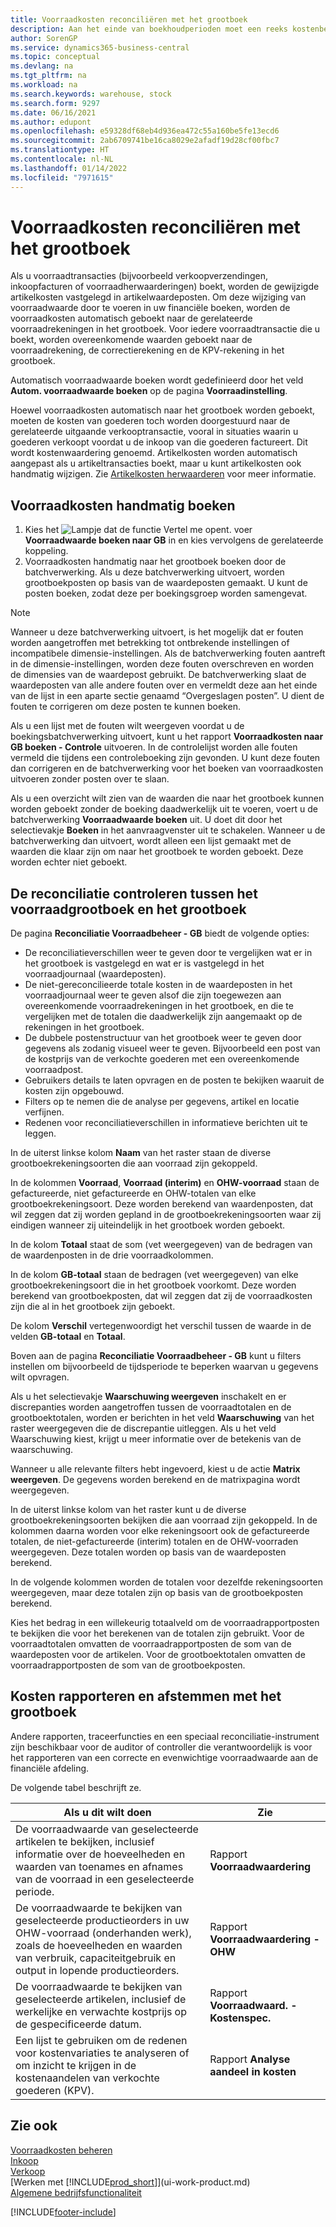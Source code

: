 ```yaml
---
title: Voorraadkosten reconciliëren met het grootboek
description: Aan het einde van boekhoudperioden moet een reeks kostenbeheersings- en controletaken worden uitgevoerd om een correcte en evenwichtige voorraadwaarde te rapporteren.
author: SorenGP
ms.service: dynamics365-business-central
ms.topic: conceptual
ms.devlang: na
ms.tgt_pltfrm: na
ms.workload: na
ms.search.keywords: warehouse, stock
ms.search.form: 9297
ms.date: 06/16/2021
ms.author: edupont
ms.openlocfilehash: e59328df68eb4d936ea472c55a160be5fe13ecd6
ms.sourcegitcommit: 2ab6709741be16ca8029e2afadf19d28cf00fbc7
ms.translationtype: HT
ms.contentlocale: nl-NL
ms.lasthandoff: 01/14/2022
ms.locfileid: "7971615"
---
```

# <a name="reconcile-inventory-costs-with-the-general-ledger"></a>Voorraadkosten reconciliëren met het grootboek

Als u voorraadtransacties (bijvoorbeeld verkoopverzendingen, inkoopfacturen of voorraadherwaarderingen) boekt, worden de gewijzigde artikelkosten vastgelegd in artikelwaardeposten. Om deze wijziging van voorraadwaarde door te voeren in uw financiële boeken, worden de voorraadkosten automatisch geboekt naar de gerelateerde voorraadrekeningen in het grootboek. Voor iedere voorraadtransactie die u boekt, worden overeenkomende waarden geboekt naar de voorraadrekening, de correctierekening en de KPV-rekening in het grootboek.

Automatisch voorraadwaarde boeken wordt gedefinieerd door het veld **Autom. voorraadwaarde boeken** op de pagina **Voorraadinstelling**.

Hoewel voorraadkosten automatisch naar het grootboek worden geboekt, moeten de kosten van goederen toch worden doorgestuurd naar de gerelateerde uitgaande verkooptransactie, vooral in situaties waarin u goederen verkoopt voordat u de inkoop van die goederen factureert. Dit wordt kostenwaardering genoemd. Artikelkosten worden automatisch aangepast als u artikeltransacties boekt, maar u kunt artikelkosten ook handmatig wijzigen. Zie [Artikelkosten herwaarderen](inventory-how-adjust-item-costs.md) voor meer informatie.

## <a name="to-post-inventory-costs-manually"></a>Voorraadkosten handmatig boeken

1. Kies het ![Lampje dat de functie Vertel me opent.](media/ui-search/search_small.png "Vertel me wat u wilt doen") voer **Voorraadwaarde boeken naar GB** in en kies vervolgens de gerelateerde koppeling.
2. Voorraadkosten handmatig naar het grootboek boeken door de batchverwerking. Als u deze batchverwerking uitvoert, worden grootboekposten op basis van de waardeposten gemaakt. U kunt de posten boeken, zodat deze per boekingsgroep worden samengevat.

> [!NOTE]  
> Wanneer u deze batchverwerking uitvoert, is het mogelijk dat er fouten worden aangetroffen met betrekking tot ontbrekende instellingen of incompatibele dimensie-instellingen. Als de batchverwerking fouten aantreft in de dimensie-instellingen, worden deze fouten overschreven en worden de dimensies van de waardepost gebruikt. De batchverwerking slaat de waardeposten van alle andere fouten over en vermeldt deze aan het einde van de lijst in een aparte sectie genaamd “Overgeslagen posten”. U dient de fouten te corrigeren om deze posten te kunnen boeken.

Als u een lijst met de fouten wilt weergeven voordat u de boekingsbatchverwerking uitvoert, kunt u het rapport **Voorraadkosten naar GB boeken - Controle** uitvoeren. In de controlelijst worden alle fouten vermeld die tijdens een controleboeking zijn gevonden. U kunt deze fouten dan corrigeren en de batchverwerking voor het boeken van voorraadkosten uitvoeren zonder posten over te slaan.

Als u een overzicht wilt zien van de waarden die naar het grootboek kunnen worden geboekt zonder de boeking daadwerkelijk uit te voeren, voert u de batchverwerking **Voorraadwaarde boeken** uit. U doet dit door het selectievakje **Boeken** in het aanvraagvenster uit te schakelen. Wanneer u de batchverwerking dan uitvoert, wordt alleen een lijst gemaakt met de waarden die klaar zijn om naar het grootboek te worden geboekt. Deze worden echter niet geboekt.

## <a name="to-audit-the-reconciliation-between-the-inventory-ledger-and-the-general-ledger"></a>De reconciliatie controleren tussen het voorraadgrootboek en het grootboek
De pagina **Reconciliatie Voorraadbeheer - GB** biedt de volgende opties:

- De reconciliatieverschillen weer te geven door te vergelijken wat er in het grootboek is vastgelegd en wat er is vastgelegd in het voorraadjournaal (waardeposten).
- De niet-gereconcilieerde totale kosten in de waardeposten in het voorraadjournaal weer te geven alsof die zijn toegewezen aan overeenkomende voorraadrekeningen in het grootboek, en die te vergelijken met de totalen die daadwerkelijk zijn aangemaakt op de rekeningen in het grootboek.
- De dubbele postenstructuur van het grootboek weer te geven door gegevens als zodanig visueel weer te geven. Bijvoorbeeld een post van de kostprijs van de verkochte goederen met een overeenkomende voorraadpost.
- Gebruikers details te laten opvragen en de posten te bekijken waaruit de kosten zijn opgebouwd.
- Filters op te nemen die de analyse per gegevens, artikel en locatie verfijnen.
- Redenen voor reconciliatieverschillen in informatieve berichten uit te leggen.


In de uiterst linkse kolom **Naam** van het raster staan de diverse grootboekrekeningsoorten die aan voorraad zijn gekoppeld.

In de kolommen **Voorraad**, **Voorraad (interim)** en **OHW-voorraad** staan de gefactureerde, niet gefactureerde en OHW-totalen van elke grootboekrekeningsoort. Deze worden berekend van waardenposten, dat wil zeggen dat zij worden gepland in de grootboekrekeningsoorten waar zij eindigen wanneer zij uiteindelijk in het grootboek worden geboekt.

In de kolom **Totaal** staat de som (vet weergegeven) van de bedragen van de waardenposten in de drie voorraadkolommen.

In de kolom **GB-totaal** staan de bedragen (vet weergegeven) van elke grootboekrekeningsoort die in het grootboek voorkomt. Deze worden berekend van grootboekposten, dat wil zeggen dat zij de voorraadkosten zijn die al in het grootboek zijn geboekt.

De kolom **Verschil** vertegenwoordigt het verschil tussen de waarde in de velden **GB-totaal** en **Totaal**.

Boven aan de pagina **Reconciliatie Voorraadbeheer - GB** kunt u filters instellen om bijvoorbeeld de tijdsperiode te beperken waarvan u gegevens wilt opvragen.

Als u het selectievakje **Waarschuwing weergeven** inschakelt en er discrepanties worden aangetroffen tussen de voorraadtotalen en de grootboektotalen, worden er berichten in het veld **Waarschuwing** van het raster weergegeven die de discrepantie uitleggen. Als u het veld Waarschuwing kiest, krijgt u meer informatie over de betekenis van de waarschuwing.

Wanneer u alle relevante filters hebt ingevoerd, kiest u de actie **Matrix weergeven**. De gegevens worden berekend en de matrixpagina wordt weergegeven.

In de uiterst linkse kolom van het raster kunt u de diverse grootboekrekeningsoorten bekijken die aan voorraad zijn gekoppeld. In de kolommen daarna worden voor elke rekeningsoort ook de gefactureerde totalen, de niet-gefactureerde (interim) totalen en de OHW-voorraden weergegeven. Deze totalen worden op basis van de waardeposten berekend.

In de volgende kolommen worden de totalen voor dezelfde rekeningsoorten weergegeven, maar deze totalen zijn op basis van de grootboekposten berekend.

Kies het bedrag in een willekeurig totaalveld om de voorraadrapportposten te bekijken die voor het berekenen van de totalen zijn gebruikt. Voor de voorraadtotalen omvatten de voorraadrapportposten de som van de waardeposten voor de artikelen. Voor de grootboektotalen omvatten de voorraadrapportposten de som van de grootboekposten.

## <a name="reporting-costs-and-reconciling-with-the-general-ledger"></a>Kosten rapporteren en afstemmen met het grootboek
Andere rapporten, traceerfuncties en een speciaal reconciliatie-instrument zijn beschikbaar voor de auditor of controller die verantwoordelijk is voor het rapporteren van een correcte en evenwichtige voorraadwaarde aan de financiële afdeling.

De volgende tabel beschrijft ze.    

|**Als u dit wilt doen**|**Zie**|  
|------------|-------------|  
|De voorraadwaarde van geselecteerde artikelen te bekijken, inclusief informatie over de hoeveelheden en waarden van toenames en afnames van de voorraad in een geselecteerde periode.|Rapport **Voorraadwaardering**|  
|De voorraadwaarde te bekijken van geselecteerde productieorders in uw OHW-voorraad (onderhanden werk), zoals de hoeveelheden en waarden van verbruik, capaciteitgebruik en output in lopende productieorders.|Rapport **Voorraadwaardering - OHW**|  
|De voorraadwaarde te bekijken van geselecteerde artikelen, inclusief de werkelijke en verwachte kostprijs op de gespecificeerde datum.|Rapport **Voorraadwaard. - Kostenspec.**|  
|Een lijst te gebruiken om de redenen voor kostenvariaties te analyseren of om inzicht te krijgen in de kostenaandelen van verkochte goederen (KPV).|Rapport **Analyse aandeel in kosten**|  

## <a name="see-also"></a>Zie ook  
[Voorraadkosten beheren](finance-manage-inventory-costs.md)  
[Inkoop](purchasing-manage-purchasing.md)  
[Verkoop](sales-manage-sales.md)    
[Werken met [!INCLUDE[prod_short](includes/prod_short.md)]](ui-work-product.md)  
[Algemene bedrijfsfunctionaliteit](ui-across-business-areas.md)


[!INCLUDE[footer-include](includes/footer-banner.md)]